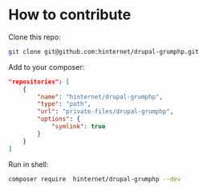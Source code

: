 # How to contribute

Clone this repo:
````bash
git clone git@github.com:hinternet/drupal-grumphp.git
````

Add to your composer:
````json
"repositories": [
    {
        "name": "hinternet/drupal-grumphp",
        "type": "path",
        "url": "private-files/drupal-grumphp",
        "options": {
            "symlink": true
        }
    }
]
````

Run in shell:
````bash
composer require  hinternet/drupal-grumphp --dev
````
